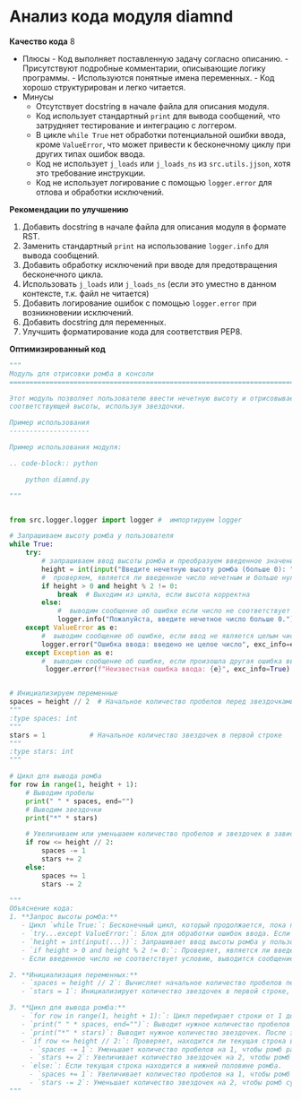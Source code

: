 # Анализ кода модуля diamnd

**Качество кода**
8
 -  Плюсы
        - Код выполняет поставленную задачу согласно описанию.
        - Присутствуют подробные комментарии, описывающие логику программы.
        - Используются понятные имена переменных.
        - Код хорошо структурирован и легко читается.
 -  Минусы
    - Отсутствует docstring в начале файла для описания модуля.
    - Код использует стандартный `print` для вывода сообщений, что затрудняет тестирование и интеграцию с логгером.
    - В цикле `while True` нет обработки потенциальной ошибки ввода, кроме `ValueError`, что может привести к бесконечному циклу при других типах ошибок ввода.
    - Код не использует `j_loads` или `j_loads_ns` из `src.utils.jjson`, хотя это требование инструкции.
    - Код не использует логирование с помощью `logger.error` для отлова и обработки исключений.

**Рекомендации по улучшению**

1. Добавить docstring в начале файла для описания модуля в формате RST.
2. Заменить стандартный `print` на использование `logger.info` для вывода сообщений.
3. Добавить обработку исключений при вводе для предотвращения бесконечного цикла.
4. Использовать `j_loads` или `j_loads_ns` (если это уместно в данном контексте, т.к. файл не читается)
5. Добавить логирование ошибок с помощью `logger.error` при возникновении исключений.
6. Добавить docstring для переменных.
7. Улучшить форматирование кода для соответствия PEP8.

**Оптимизированный код**
```python
"""
Модуль для отрисовки ромба в консоли
=========================================================================================

Этот модуль позволяет пользователю ввести нечетную высоту и отрисовывает ромб
соответствующей высоты, используя звездочки.

Пример использования
--------------------

Пример использования модуля:

.. code-block:: python

    python diamnd.py

"""


from src.logger.logger import logger #  импортируем logger

# Запрашиваем высоту ромба у пользователя
while True:
    try:
        # запрашиваем ввод высоты ромба и преобразуем введенное значение в целое число
        height = int(input("Введите нечетную высоту ромба (больше 0): "))
        #  проверяем, является ли введенное число нечетным и больше нуля
        if height > 0 and height % 2 != 0:
            break  # Выходим из цикла, если высота корректна
        else:
            #  выводим сообщение об ошибке если число не соответствует условию
            logger.info("Пожалуйста, введите нечетное число больше 0.")
    except ValueError as e:
        #  выводим сообщение об ошибке, если ввод не является целым числом
        logger.error("Ошибка ввода: введено не целое число", exc_info=e)
    except Exception as e:
        #  выводим сообщение об ошибке, если произошла другая ошибка ввода
         logger.error(f"Неизвестная ошибка ввода: {e}", exc_info=True)


# Инициализируем переменные
spaces = height // 2  # Начальное количество пробелов перед звездочками
"""
:type spaces: int
"""
stars = 1           # Начальное количество звездочек в первой строке
"""
:type stars: int
"""

# Цикл для вывода ромба
for row in range(1, height + 1):
    # Выводим пробелы
    print(" " * spaces, end="")
    # Выводим звездочки
    print("*" * stars)

    # Увеличиваем или уменьшаем количество пробелов и звездочек в зависимости от строки
    if row <= height // 2:
        spaces -= 1
        stars += 2
    else:
        spaces += 1
        stars -= 2

"""
Объяснение кода:
1. **Запрос высоты ромба:**
   - Цикл `while True:`: Бесконечный цикл, который продолжается, пока пользователь не введет корректную высоту ромба.
   - `try...except ValueError:`: Блок для обработки ошибок ввода. Если пользователь вводит не число, то выводится сообщение об ошибке.
   - `height = int(input(...))`: Запрашивает ввод высоты ромба у пользователя и преобразует введенное значение в целое число.
   - `if height > 0 and height % 2 != 0:`: Проверяет, является ли введенное число нечетным и больше нуля. Если да, то `break` выходит из цикла.
   - Если введенное число не соответствует условию, выводится сообщение об ошибке, и цикл продолжается.

2. **Инициализация переменных:**
   - `spaces = height // 2`: Вычисляет начальное количество пробелов перед звездочками, используя целочисленное деление (`//`). 
   - `stars = 1`: Инициализирует количество звездочек в первой строке, равное 1.

3. **Цикл для вывода ромба:**
   - `for row in range(1, height + 1):`: Цикл перебирает строки от 1 до `height` включительно.
   - `print(" " * spaces, end="")`: Выводит нужное количество пробелов перед звездочками в текущей строке. Параметр `end=""` предотвращает автоматический перевод строки.
   - `print("*" * stars)`: Выводит нужное количество звездочек. После этого происходит автоматический перевод на новую строку.
   - `if row <= height // 2:`: Проверяет, находится ли текущая строка в верхней половине ромба (включая середину).
     - `spaces -= 1`: Уменьшает количество пробелов на 1, чтобы ромб расширялся.
     - `stars += 2`: Увеличивает количество звездочек на 2, чтобы ромб расширялся.
   - `else:`: Если текущая строка находится в нижней половине ромба.
     - `spaces += 1`: Увеличивает количество пробелов на 1, чтобы ромб сужался.
     - `stars -= 2`: Уменьшает количество звездочек на 2, чтобы ромб сужался.
"""